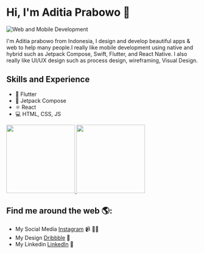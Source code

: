 # Hi, I'm Aditia Prabowo 👋 

![Web and Mobile Development](https://pbs.twimg.com/profile_banners/974795793142988805/1704041467/1500x500)

I'm Aditia prabowo from Indonesia, I design and develop beautiful apps & web to help many people.I really like mobile development using native and hybrid such as Jetpack Compose, Swift, Flutter, and React Native. I also really like UI/UX design such as process design, wireframing, Visual Design.

## Skills and Experience
* 📱 Flutter
* 📱 Jetpack Compose
* ⚛ React
* 💻 HTML, CSS, JS

<a href="https://github.com/aditiaprabowo3">
  <img height="180em" src="https://github-readme-stats-eight-theta.vercel.app/api?username=aditiaprabowo3&show_icons=true&theme=algolia&include_all_commits=true&count_private=true"/>
  <img height="180em" src="https://github-readme-stats-eight-theta.vercel.app/api/top-langs/?username=aditiaprabowo3&layout=compact&langs_count=8&theme=algolia"/>
</a>

## Find me around the web 🌎: 
- My Social Media <a href="https://www.instagram.com/aditia_design">Instagram</a> 📹 ✍🏾
- My Design <a href="https://dribbble.com/aditiaprabowo"> Dribbble</a> 🏓
- My Linkedin <a href="https://www.linkedin.com/in/aditia-prabowo-109a00228/">LinkedIn</a> 💼
